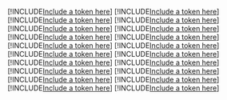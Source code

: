 [!INCLUDE[Include a token here](refs1541379721808/r1.md)]
[!INCLUDE[Include a token here](refs1541379721808/r2.md)]
[!INCLUDE[Include a token here](refs1541379721808/r3.md)]
[!INCLUDE[Include a token here](refs1541379721808/r4.md)]
[!INCLUDE[Include a token here](refs1541379721808/r5.md)]
[!INCLUDE[Include a token here](refs1541379721808/r6.md)]
[!INCLUDE[Include a token here](refs1541379721808/r7.md)]
[!INCLUDE[Include a token here](refs1541379721808/r8.md)]
[!INCLUDE[Include a token here](refs1541379721808/r9.md)]
[!INCLUDE[Include a token here](refs1541379721808/r10.md)]
[!INCLUDE[Include a token here](refs1541379721808/r11.md)]
[!INCLUDE[Include a token here](refs1541379721808/r12.md)]
[!INCLUDE[Include a token here](refs1541379721808/r13.md)]
[!INCLUDE[Include a token here](refs1541379721808/r14.md)]
[!INCLUDE[Include a token here](refs1541379721808/r15.md)]
[!INCLUDE[Include a token here](refs1541379721808/r16.md)]
[!INCLUDE[Include a token here](refs1541379721808/r17.md)]
[!INCLUDE[Include a token here](refs1541379721808/r18.md)]
[!INCLUDE[Include a token here](refs1541379721808/r19.md)]
[!INCLUDE[Include a token here](refs1541379721808/r20.md)]
